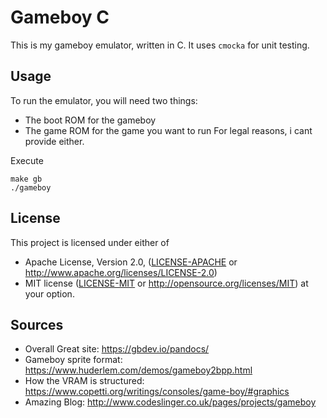 # Gameboy C
This is my gameboy emulator, written in C.
It uses `cmocka` for unit testing.

## Usage
To run the emulator, you will need two things:

* The boot ROM for the gameboy
* The game ROM for the game you want to run
For legal reasons, i cant provide either.

Execute
```
make gb
./gameboy
```
## License
This project is licensed under either of
* Apache License, Version 2.0, ([LICENSE-APACHE](LICENSE-APACHE) or
  http://www.apache.org/licenses/LICENSE-2.0)
* MIT license ([LICENSE-MIT](LICENSE-MIT) or
  http://opensource.org/licenses/MIT)
at your option.

## Sources
* Overall Great site: https://gbdev.io/pandocs/
* Gameboy sprite format: https://www.huderlem.com/demos/gameboy2bpp.html
* How the VRAM is structured: https://www.copetti.org/writings/consoles/game-boy/#graphics
* Amazing Blog: http://www.codeslinger.co.uk/pages/projects/gameboy
